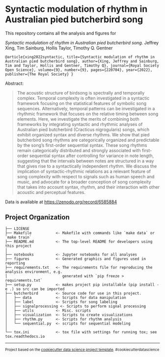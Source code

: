 Syntactic modulation of rhythm in Australian pied butcherbird song
==============================

This repository contains all the analysis and figures for

*Syntactic modulation of rhythm in Australian pied butcherbird song.* Jeffrey Xing, Tim Sainburg, Hollis Taylor, Timothy Q. Gentner

`@article{xing2022syntactic,
  title={Syntactic modulation of rhythm in Australian pied butcherbird song},
  author={Xing, Jeffrey and Sainburg, Tim and Taylor, Hollis and Gentner, Timothy Q},
  journal={Royal Society Open Science},
  volume={9},
  number={9},
  pages={220704},
  year={2022},
  publisher={The Royal Society}
}`

Abstract:

> The acoustic structure of birdsong is spectrally and temporally complex. Temporal complexity is often
investigated in a syntactic framework focusing on the statistical features of symbolic song sequences.
Alternatively, temporal patterns can be investigated in a rhythmic framework that focuses on the
relative timing between song elements. Here, we investigate the merits of combining both frameworks
by integrating syntactic and rhythmic analyses of Australian pied butcherbird (Cracticus nigrogularis)
songs, which exhibit organized syntax and diverse rhythms. We show that pied butcherbird song
rhythms are categorically organized and predictable by the song’s first-order sequential syntax. These
song rhythms remain categorically distributed and strongly associated with first-order sequential
syntax after controlling for variance in note length, suggesting that the intervals between notes are
structured in a way that gives rise to a syntactically independent rhythm. We discuss the implication
of syntactic-rhythmic relations as a relevant feature of song complexity with respect to signals such
as human speech and music, and advocate for a broader conception of song complexity that takes
into account syntax, rhythm, and their interaction with other acoustic and perceptual features.

Data is available at https://zenodo.org/record/6585884


Project Organization
------------

    ├── LICENSE
    ├── Makefile           <- Makefile with commands like `make data` or `make train`
    ├── README.md          <- The top-level README for developers using this project
    │
    ├── notebooks          <- Jupyter notebooks for all analyses
    ├── figures            <- Generated graphics and figures used in reporting
    ├── requirements.txt   <- The requirements file for reproducing the analysis environment, e.g.
    │                         generated with `pip freeze > requirements.txt`
    ├── setup.py           <- makes project pip installable (pip install -e .) so src can be imported
    ├── butcherbird        <- Source code for use in this project.
    │   ├── data           <- Scripts for data manipulation
    │   ├── label          <- Scripts for song labeling
    │   ├── signalprocessing <- Scripts to perform signal processing
    │   ├── utils          <- Misc. scripts
    │   ├── visualization  <- Scripts to create visualizations
    │   ├── rhythm.py      <- Scripts for rhythm analysis 
    │   └── sequential.py  <- scripts for sequential modeling
    │
    └── tox.ini            <- tox file with settings for running tox; see tox.readthedocs.io


--------

<p><small>Project based on the <a target="_blank" href="https://drivendata.github.io/cookiecutter-data-science/">cookiecutter data science project template</a>. #cookiecutterdatascience</small></p>
